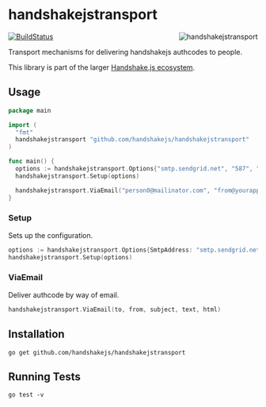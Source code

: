 # handshakejstransport

<img src="https://raw.githubusercontent.com/scottmotte/handshakejstransport/master/handshakejslogictransport.gif" alt="handshakejstransport" align="right" />

[![BuildStatus](https://travis-ci.org/handshakejs/handshakejstransport.png?branch=master)](https://travis-ci.org/handshakejs/handshakejstransport)

Transport mechanisms for delivering handshakejs authcodes to people.

This library is part of the larger [Handshake.js ecosystem](https://github.com/handshakejs).

## Usage

```go
package main

import (
  "fmt"
  handshakejstransport "github.com/handshakejs/handshakejstransport"
)

func main() {
  options := handshakejstransport.Options{"smtp.sendgrid.net", "587", "username", "password"}
  handshakejstransport.Setup(options)

  handshakejstransport.ViaEmail("person0@mailinator.com", "from@yourapp.com", "Your authcode is 1234", "This is the text of the email", "This is the <b>html</b> of the email")
}
```

### Setup

Sets up the configuration.

```go
options := handshakejstransport.Options{SmtpAddress: "smtp.sendgrid.net", SmtpPort: "587", SmtpUsername: "username", SmtpPassword: "password"}
handshakejstransport.Setup(options)
```

### ViaEmail

Deliver authcode by way of email.

```go
handshakejstransport.ViaEmail(to, from, subject, text, html)
```

## Installation

```
go get github.com/handshakejs/handshakejstransport
```

## Running Tests

```
go test -v
```

